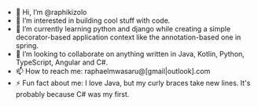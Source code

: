- 👋 Hi, I’m @raphikizolo
- 👀 I’m interested in building cool stuff with code.
- 🌱 I’m currently learning python and django while creating a simple decorator-based application context like the annotation-based one in spring.
- 💞️ I’m looking to collaborate on anything written in Java, Kotlin, Python, TypeScript, Angular and C#.
- 📫 How to reach me: raphaelmwasaru@[gmail|outlook].com
- ⚡ Fun fact about me: I love Java, but my curly braces take new lines. It's probably because C# was my first.

<!---
raphikizolo/raphikizolo is a ✨ special ✨ repository because its `README.md` (this file) appears on your GitHub profile.
You can click the Preview link to take a look at your changes.
--->
